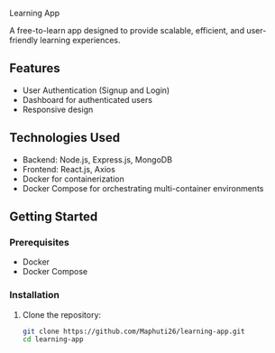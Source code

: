 Learning App

A free-to-learn app designed to provide scalable, efficient, and user-friendly learning experiences.

## Features
- User Authentication (Signup and Login)
- Dashboard for authenticated users
- Responsive design

## Technologies Used
- Backend: Node.js, Express.js, MongoDB
- Frontend: React.js, Axios
- Docker for containerization
- Docker Compose for orchestrating multi-container environments

## Getting Started

### Prerequisites
- Docker
- Docker Compose

### Installation
1. Clone the repository:
   ```bash
   git clone https://github.com/Maphuti26/learning-app.git
   cd learning-app

